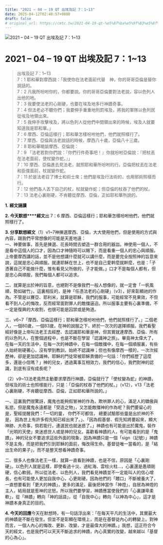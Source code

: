 ```yaml
---
title: "2021 – 04 – 19 QT 出埃及記 7：1~13"
date: 2025-04-12T02:48:57+0800
draft: false
# original_url: https://cmtc.tw/2021-04-19-qt-%e5%87%ba%e5%9f%83%e5%8f%8a%e8%a8%98-7%ef%bc%9a113
---
```


![2021 – 04 – 19 QT 出埃及記 7：1~13](/images/qt.jpg   "2021 – 04 – 19 QT 出埃及記 7：1~13")

# 2021 – 04 – 19 QT 出埃及記 7：1~13

> 出埃及記 7：1~13  
> 7：1 耶和華對摩西說：「我使你在法老面前代替　神，你的哥哥亞倫是替你說話的。  
> 7：2 凡我所吩咐你的，你都要說。你的哥哥亞倫要對法老說，容以色列人出他的地。  
> 7：3 我要使法老的心剛硬，也要在埃及地多行神蹟奇事。  
> 7：4 但法老必不聽你們；我要伸手重重地刑罰埃及，將我的軍隊以色列民從埃及地領出來。  
> 7：5 我伸手攻擊埃及，將以色列人從他們中間領出來的時候，埃及人就要知道我是耶和華。」  
> 7：6 摩西、亞倫這樣行；耶和華怎樣吩咐他們，他們就照樣行了。  
> 7：7 摩西、亞倫與法老說話的時候，摩西八十歲，亞倫八十三歲。  
> 7：8 耶和華曉諭摩西、亞倫說：  
> 7：9 「法老若對你們說：『你們行件奇事吧！』你就吩咐亞倫說：『把杖丟在法老面前，使杖變作蛇。』」  
> 7：10 摩西、亞倫進去見法老，就照耶和華所吩咐的行。亞倫把杖丟在法老和臣僕面前，杖就變作蛇。  
> 7：11 於是法老召了博士和術士來；他們是埃及行法術的，也用邪術照樣而行。  
> 7：12 他們各人丟下自己的杖，杖就變作蛇；但亞倫的杖吞了他們的杖。  
> 7：13 法老心裏剛硬，不肯聽從摩西、亞倫，正如耶和華所說的。

**1.** **經文誦讀**

**2. 今天默想****經文**出 7：6 摩西、亞倫這樣行；耶和華怎樣吩咐他們，他們就照樣行了。

**3. 分享默想經文**（1）v1~7神揀選摩西、亞倫，大大使用他們，但是使用的方式與內容，跟我們平常想像的可能是天差地遠：  
一、神要做事，首先是揀選、花長時間去塑造一群合用的器皿。神使用一個人，不是看中這個人的口才，因為口才神隨時可以賜下，而是看重一個人的忠心與順服。上帝要摩西講的話，並不是他想講什麼就可以講什麼，而是要完全按照神的旨意來說，這就是忠心與順服。就連耶穌在世上，也不是自己愛幹麼就幹麼，也是：「子憑著自己不能做什麼，惟有看見父所做的，子才能做。」口才不是每個人都有，但是忠心與順服，我們每個人都可以追求。

二、就算是出於神的旨意，也絕對不是像我們一般人想像的，就一定會「一帆風順，勢如破竹」，這裏相反的，是神「任憑法老的心剛硬」（v3），好來彰顯祂的作為。不管是以賽亞、耶利米，就算是耶穌，我們的服事，可能經常不見果效，不但看不到人心的悔改，反而經常面對罪人的敵擋逼迫。所以服事主要有心裏準備，不一定是復興的大收割，也很可能是囚禁或是殉道。

三、v6~7「摩西、亞倫這樣行；耶和華怎樣吩咐他們，他們就照樣行了。」二個老人，一個80歲，一個83歲，在神的說服之下，終於一次次的選擇順服。我們看聖經好像是上帝叫法老王去經歷、去認識耶和華是神，但其實就連摩西、亞倫、所有的以色列人，在整個過程中，也是不斷在學習「認識神之旅」。畢竟神太偉大了，在每一天的生活中，在每一次的神蹟中，在每一個敵擋中，在每一個順服裏，有些人始終剛硬著心，沒有學到教訓，始終不認識神；但也有像摩西一樣的，一次次經歷神，卻是更加認識神。耶穌的門徒常被耶穌責備的一句話：「你們經歷了這麼多，還是小信嗎？」神的兒女，透過萬事互相效力，我們的信心，我們對神的認識，到底有沒有成長呢？

（2）v9~13法老竟然主動要求摩西行神蹟，亞倫就行了「使杖變為蛇」的神蹟，但埃及的術士也照樣能行，只是：「亞倫的杖吞了他們的杖。」（v12），v13「法老心裏剛硬，不肯聽從摩西、亞倫，正如耶和華所說的。」

一、這裏我們很驚訝，魔鬼也能夠假冒神的作為，欺哄罪人的心，滿足人的驕傲與私慾，但是魔鬼永遠都是「受造之物」，又怎能敵擋神的作為呢？我們要留心的是，聖經提醒我們：「一切的靈， 你們不可都信， 總要試驗那些靈是出於神的不是， 因為世上有許多假先知已經出來了。」、「因為假基督、假先知將要起來，顯大神跡、大奇事，倘若能行，連選民也就迷惑了。」神蹟也有可能是出於魔鬼，裝作「光明的天使」來迷惑世人或是神的兒女。喜歡看神蹟的人，有可能看到的是「鬼蹟」，神的兒女不要追求這些外面的現象，因為神蹟只是一個「sign（記號）」神蹟不是主角，而是把我們引到耶穌的面前，悔改得生命。基督徒唯一當看的，是「結出生命的果子」，而不是整天想看神蹟奇事。

二、很多人也像法老王一樣，就算一直看到神蹟，也是不信，原因是「心裏剛硬」。以色列人就是這樣，即使看過十災、過紅海、雲柱火柱…，心裏還是愚頑剛硬，信心軟弱。所以從法老、以色列人，我們看見神蹟並不一定能叫人的信心增長，也有可能使人更加自我中心，心更剛硬。因為他們的「餵口」不斷被養大了，一直想要看到「更大的神蹟」，更多的滿足，最後把神當作「神燈」，自居為神燈的主人，結局就是惹神的忿怒。所以我們要學習，神蹟應當使我們的「心裏謙卑柔軟」，從「神蹟」轉向「神的話語」，從「自我中心」轉向「以神為中心」，這才是神蹟本身真正的目的。

**4. 今天的回應**今天在默想時，有一句話浮出來：「在每天平凡的生活中，其實最大的神蹟是不斷在發生。但並不是彰顯在環境上，而是在基督徒內心的轉變上。對神而言，一個人內心的悔改、更新、改變，才是最偉大的神蹟。」我想，這正符合今天的經文，也是我們可以天天不斷追求的神蹟，內心真實的改變，越來越以「基督的心為心」。